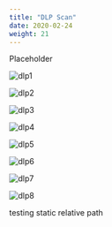 ```yaml
---
title: "DLP Scan"
date: 2020-02-24
weight: 21
---
```


Placeholder

![dlp1](/images/mvcscan/dlpscan01.png?classes=border,shadow)

![dlp2](/images/mvcscan/dlpscan02.png?classes=border,shadow)

![dlp3](/images/mvcscan/dlpscan03.png?classes=border,shadow)

![dlp4](/images/mvcscan/dlpscan04.png?classes=border,shadow)

![dlp5](/images/mvcscan/dlpscan05.png?classes=border,shadow)

![dlp6](/images/mvcscan/dlpscan06.png?classes=border,shadow)

![dlp7](/images/mvcscan/dlpscan07.png?classes=border,shadow)

![dlp8](/images/mvcscan/dlpscan08.png?classes=border,shadow)


testing static relative path
